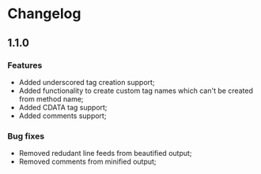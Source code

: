 # Changelog
## 1.1.0
### Features
- Added underscored tag creation support;
- Added functionality to create custom tag names which can't be created from method name;
- Added CDATA tag support;
- Added comments support;
### Bug fixes
- Removed redudant line feeds from beautified output;
- Removed comments from minified output;
